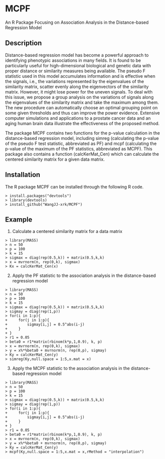 # MCPF
An R Package Focusing on Association Analysis in the Distance-based Regression Model

## Description
Distance-based regression model has become a powerful approach to identifying  phenotypic associations in many fields. It is found to be particularly useful for high-dimensional biological and genetic data with proper distance or similarity measures being available.
The pseudo F statistic used in this model accumulates information and is effective when the signals, i.e., the variations represented by the eigenvalues of the similarity matrix, scatter evenly along the eigenvectors of the similarity matrix. However, it might lose power for the uneven signals. To deal with this issue, we propose a group analysis on the variations of signals along the eigenvalues of the similarity matrix and take the maximum among them. The new procedure can automatically choose an optimal grouping point on some given thresholds and thus can improve the power evidence. Extensive computer simulations and applications to a prostate cancer data and an aging human brain data illustrate the effectiveness of the proposed method.

The package MCPF contains two functions for the p-value calculation in the distance-based regression model, including simreg (calculating the p-value of the pseudo F test statistic, abbreviated as PF) and mcpf (calculating the p-value of the maximum of the PF statistics, abbreviated as MCPF). This package also contains a function (calcKerMat_Cen) which can calculate the centered similarity matrix for a given data matrix.

## Installation
The R package MCPF can be installed through the following R code.

```
> install.packages("devtools")
> library(devtools)
> install_github("WangJJ-xrk/MCPF")
```

## Example
1. Calculate a centered similarity matrix for a data matrix

```
> library(MASS)
> n = 50
> p = 100
> k = 15
> sigmax = diag(rep(0.5,k)) + matrix(0.5,k,k)
> x = mvrnorm(n, rep(0,k), sigmax)
> Kx = calcKerMat_Cen(x)
```

2. Apply the PF statistic to the association analysis in the distance-based regression model

```
> library(MASS)
> n = 50
> p = 100
> k = 15
> sigmax = diag(rep(0.5,k)) + matrix(0.5,k,k)
> sigmay = diag(rep(1,p))
> for(i in 1:p){
+     for(j in 1:p){
+         sigmay[i,j] = 0.5^abs(i-j)
+     }
+ }
> r1 = 0.05
> beta0 = r1*matrix(rbinom(k*p,1,0.9), k, p)
> x = mvrnorm(n, rep(0,k), sigmax)
> y = x%*%beta0 + mvrnorm(n, rep(0,p), sigmay)
> Ky = calcKerMat_Cen(y)
> simreg(Ky,null.space = 1:5,x.mat = x)
```

3. Apply the MCPF statistic to the association analysis in the distance-based regression model

```
> library(MASS)
> n = 50
> p = 100
> k = 15
> sigmax = diag(rep(0.5,k)) + matrix(0.5,k,k)
> sigmay = diag(rep(1,p))
> for(i in 1:p){
+     for(j in 1:p){
+         sigmay[i,j] = 0.5^abs(i-j)
+     }
+ }
> r1 = 0.05
> beta0 = r1*matrix(rbinom(k*p,1,0.9), k, p)
> x = mvrnorm(n, rep(0,k), sigmax)
> y = x%*%beta0 + mvrnorm(n, rep(0,p), sigmay)
> Ky = calcKerMat_Cen(y)
> mcpf(Ky,null.space = 1:5,x.mat = x,rMethod = "interpolation")
```
